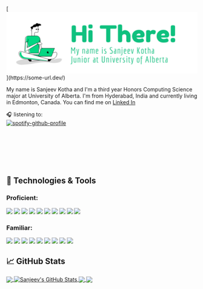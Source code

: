 
[![Header](https://github.com/solarcreature/solarcreature/blob/main/readme_head.png?raw=true"Header")](https://some-url.dev/)



My name is Sanjeev Kotha and I'm a third year Honors Computing Science major at University of Alberta. I'm from Hyderabad, India and currently living in Edmonton, Canada. You can find me on [Linked In](https://www.linkedin.com/in/sanjeev-kotha/)

🎧 listening to: <br></samp>
[![spotify-github-profile](https://spotify-github-profile.vercel.app/api/view?uid=a0mlfz3rt5z8c728j7v2maav6&cover_image=true&theme=novatorem)](https://github.com/kittinan/spotify-github-profile) <br>
<br><br><br><br><br> <br>
## 🔧 Technologies & Tools
### Proficient:
![](https://img.shields.io/badge/Code-C-informational?style=flat&logo=c&logoColor=white&color=%2300599C)
![](https://img.shields.io/badge/Code-Borland_C++-informational?style=flat&logo=cplusplus&logoColor=white&color=%2300599C)
![](https://img.shields.io/badge/Code-Python-informational?style=flat&logo=python&logoColor=ffdd54&color=3670A0)
![](https://img.shields.io/badge/Code-Java-informational?style=flat&logo=java&logoColor=white&color=%23ED8B00)
![](https://img.shields.io/badge/Version_Control-Git-informational?style=flat&logo=git&logoColor=white&color=%23F05033)
![](https://img.shields.io/badge/Database-MySQL-informational?style=flat&logo=mysql&logoColor=white&color=%2300f)
![](https://img.shields.io/badge/Database-SQLite-informational?style=flat&logo=sqlite&logoColor=white&color=%2307405e)
![](https://img.shields.io/badge/OS-Linux-informational?style=flat&logo=linux&logoColor=black&color=FCC624)
![](https://img.shields.io/badge/OS-Windows-informational?style=flat&logo=windows&logoColor=white&color=0078D6)
![](https://img.shields.io/badge/Editor-VS_Code-informational?style=flat&logo=vscode&logoColor=white&color=0078d7)


### Familiar:
![](https://img.shields.io/badge/Code-Golang-informational?style=flat&logo=go&logoColor=blue&color=white)
![](https://img.shields.io/badge/Code-JavaScript-informational?style=flat&logo=javascript&logoColor=%23F7DF1E&color=%23323330)
![](https://img.shields.io/badge/Framework-Django-informational?style=flat&logo=django&logoColor=white&color=%23092E20)
![](https://img.shields.io/badge/Framework-React-informational?style=flat&logo=react&logoColor=%2361DAFB&color=%2320232a)
![](https://img.shields.io/badge/Database-MongoDB-informational?style=flat&logo=mongodb&logoColor=white&color=%234ea94b)
![](https://img.shields.io/badge/Database-Redis-informational?style=flat&logo=redis&logoColor=red&color=red)
![](https://img.shields.io/badge/ML-TensorFlow-informational?style=flat&logo=tensorflow&logoColor=white&color=%23FF6F00)
![](https://img.shields.io/badge/IDE-Android_Studio-informational?style=flat&logo=android&logoColor=white&color=3DDC84)
![](https://img.shields.io/badge/Other-Arduino-informational?style=flat&logo=arduino&logoColor=white&color=00979D)

## &#x1f4c8; GitHub Stats

<a href="https://github.com/solarcreature/solarcreature">
  <img align="center" src="https://github-readme-stats.vercel.app/api/top-langs/?username=solarcreature&hide=html,tex&title_color=ffffff&text_color=c9cacc&icon_color=2bbc8a&bg_color=1d1f21&langs_count=3" />
</a>
<a href="https://github.com/solarcreature/solarcreature">
  <img align="center" src="https://github-readme-stats.vercel.app/api?username=solarcreature&show_icons=true&line_height=27&count_private=true&title_color=ffffff&text_color=c9cacc&icon_color=2bbc8a&bg_color=1d1f21" alt="Sanjeev's GitHub Stats" />
</a>

<a href="https://github.com/solarcreature/SentiChat">
  <img align="center" src="https://github-readme-stats.vercel.app/api/pin/?username=solarcreature&repo=SentiChat&title_color=ffffff&text_color=c9cacc&icon_color=2bbc8a&bg_color=1d1f21" />
</a>


<a href="https://github.com/solarcreature/social-distribution">
  <img align="center" src="https://github-readme-stats.vercel.app/api/pin/?username=solarcreature&repo=social-distribution&title_color=ffffff&text_color=c9cacc&icon_color=2bbc8a&bg_color=1d1f21" />
</a>  


